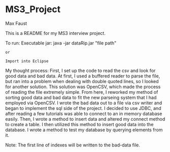 # MS3_Project

Max Faust

This is a README for my MS3 interview project.

To run:
  Executable jar: 
    java -jar dataRip.jar "file path"
    
    or
    
    Import into Eclipse
    
My thought process:
First, I set up the code to read the csv and look for good data and bad data. At first, I used a buffered reader to parse the file, but ran into a problem when dealing with double quoted lines, so I looked for another solution. This solution was OpenCSV, which made the process of reading the file extremely simple. From here, I reworked my method of sorting good data and bad data to fit the new parseing system that I had employed via OpenCSV. I wrote the bad data out to a file via csv writer and began to implement the sql side of the project. I decided to use JDBC, and after reading a few tutorials was able to connect to an in memory database easily. Then, I wrote a
method to insert data and altered my connect method to create a table. I then utilized this method to insert good data into the database.
I wrote a method to test my database by querying elements from it. 

Note: The first line of indexes will be written to the bad-data file. 

